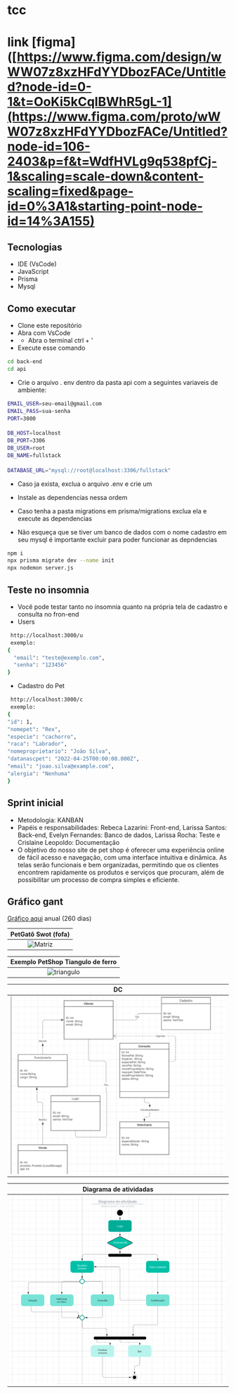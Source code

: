 # tcc 

# link [figma]([https://www.figma.com/design/wWW07z8xzHFdYYDbozFACe/Untitled?node-id=0-1&t=OoKi5kCqlBWhR5gL-1](https://www.figma.com/proto/wWW07z8xzHFdYYDbozFACe/Untitled?node-id=106-2403&p=f&t=WdfHVLg9q538pfCj-1&scaling=scale-down&content-scaling=fixed&page-id=0%3A1&starting-point-node-id=14%3A155)
## Tecnologias
- IDE (VsCode)
- JavaScript
- Prisma 
- Mysql
## Como executar
- Clone este repositório
- Abra com VsCode
- - Abra o terminal ctrl + '
- Execute esse comando
```bash
cd back-end
cd api
```
- Crie o arquivo . env dentro da pasta api com a seguintes variaveis de ambiente:
````bash
EMAIL_USER=seu-email@gmail.com
EMAIL_PASS=sua-senha
PORT=3000

DB_HOST=localhost
DB_PORT=3306
DB_USER=root
DB_NAME=fullstack

DATABASE_URL="mysql://root@localhost:3306/fullstack"
````
- Caso ja exista, exclua o arquivo .env e crie um
  
- Instale as dependencias nessa ordem
- Caso tenha a pasta migrations em prisma/migrations exclua ela e execute as dependencias
- Não esqueça que se tiver um banco de dados com o nome cadastro em seu mysql é importante excluir para poder funcionar as depndencias
```bash
npm i
npx prisma migrate dev --name init
npx nodemon server.js

```

## Teste no insomnia 
- Você pode testar tanto no insomnia quanto na própria tela de cadastro e consulta no fron-end
- Users
```bash
 http://localhost:3000/u
 exemplo:
{
  "email": "teste@exemplo.com",
  "senha": "123456"
}
```

- Cadastro do Pet
```bash
 http://localhost:3000/c
 exemplo:
{
"id": 1,
"nomepet": "Rex",
"especie": "cachorro",
"raca": "Labrador",
"nomeproprietario": "João Silva",
"datanascpet": "2022-04-25T00:00:00.000Z",
"email": "joao.silva@example.com",
"alergia": "Nenhuma"
}
```


## Sprint inicial
- Metodologia: KANBAN
- Papéis e responsabilidades: Rebeca Lazarini: Front-end, Larissa Santos: Back-end, Evelyn Fernandes: Banco de dados, Larissa Rocha: Teste e Crislaine Leopoldo: Documentação
- O objetivo do nosso site de pet shop é oferecer uma experiência online de fácil acesso e navegação, com uma interface intuitiva e dinâmica. As telas serão funcionais e bem organizadas, permitindo que os clientes encontrem rapidamente os produtos e serviços que procuram, além de possibilitar um processo de compra simples e eficiente.



## Gráfico gant
 [Gráfico aqui](https://wellifabio.github.io/gantt/) anual (260 dias)

|PetGatô Swot (fofa)|
|:-:|
|![Matriz](fofapetshop.png)|

|Exemplo PetShop Tiangulo de ferro|
|:-:|
|![triangulo](petshoptriangulo.png)|

|DC|
|:-:|
|![dc](./assets/dc(uml).png)|

|Diagrama de atividadas|
|:-:|
|![dc](./assets/diagramaatividades.png)|
